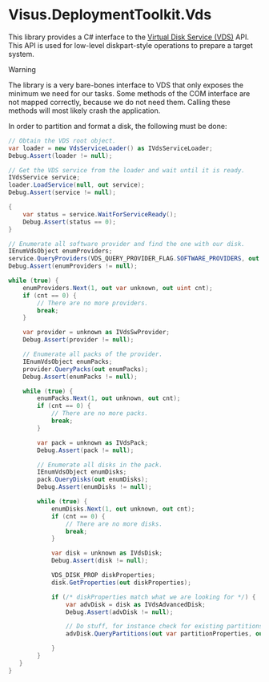 # Visus.DeploymentToolkit.Vds
This library provides a C# interface to the [Virtual Disk Service (VDS)](https://learn.microsoft.com/en-us/windows/win32/vds/virtual-disk-service-portal) API. This API is used for low-level diskpart-style operations to prepare a target system.

> [!WARNING]
> The library is a very bare-bones interface to VDS that only exposes the minimum we need for our tasks. Some methods of the COM interface are not mapped correctly, because we do not need them. Calling these methods will most likely crash the application. 

In order to partition and format a disk, the following must be done:

```c#
// Obtain the VDS root object.
var loader = new VdsServiceLoader() as IVdsServiceLoader;
Debug.Assert(loader != null);

// Get the VDS service from the loader and wait until it is ready.
IVdsService service;
loader.LoadService(null, out service);
Debug.Assert(service != null);

{
    var status = service.WaitForServiceReady();
    Debug.Assert(status == 0);
}

// Enumerate all software provider and find the one with our disk.
IEnumVdsObject enumProviders;
service.QueryProviders(VDS_QUERY_PROVIDER_FLAG.SOFTWARE_PROVIDERS, out enumProviders);
Debug.Assert(enumProviders != null);

while (true) {
    enumProviders.Next(1, out var unknown, out uint cnt);
    if (cnt == 0) {
        // There are no more providers.
        break;
    }

    var provider = unknown as IVdsSwProvider;
    Debug.Assert(provider != null);

    // Enumerate all packs of the provider.
    IEnumVdsObject enumPacks;
    provider.QueryPacks(out enumPacks);
    Debug.Assert(enumPacks != null);

    while (true) {
        enumPacks.Next(1, out unknown, out cnt);
        if (cnt == 0) {
            // There are no more packs.
            break;
        }

        var pack = unknown as IVdsPack;
        Debug.Assert(pack != null);

        // Enumerate all disks in the pack.
        IEnumVdsObject enumDisks;
        pack.QueryDisks(out enumDisks);
        Debug.Assert(enumDisks != null);

        while (true) {
            enumDisks.Next(1, out unknown, out cnt);
            if (cnt == 0) {
                // There are no more disks.
                break;
            }

            var disk = unknown as IVdsDisk;
            Debug.Assert(disk != null);

            VDS_DISK_PROP diskProperties;
            disk.GetProperties(out diskProperties);

            if (/* diskProperties match what we are looking for */) {
                var advDisk = disk as IVdsAdvancedDisk;
                Debug.Assert(advDisk != null);

                // Do stuff, for instance check for existing partitions.
                advDisk.QueryPartitions(out var partitionProperties, out var cntPartitions);

            }
        }
   }
}
```